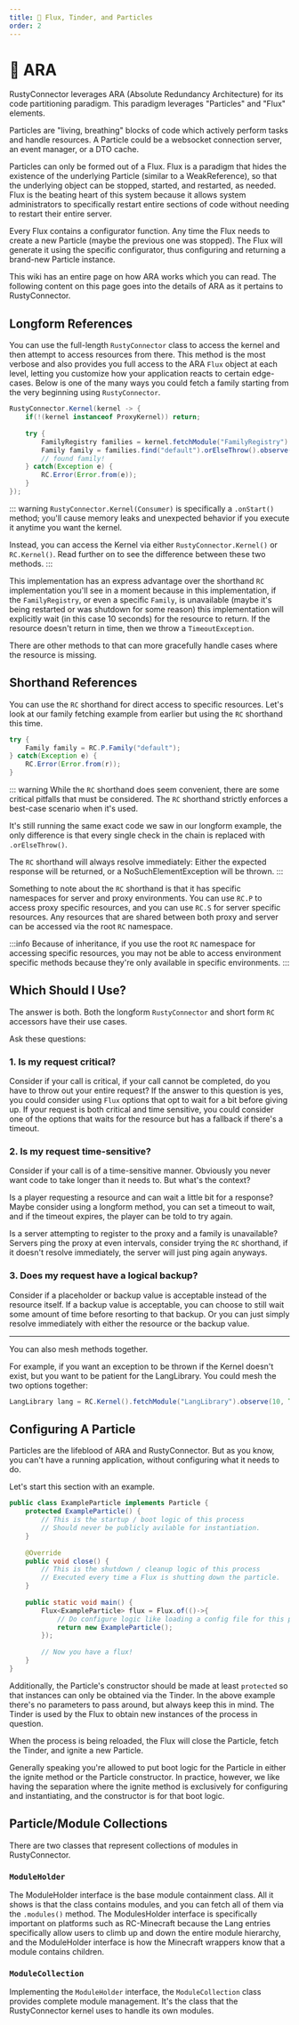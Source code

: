 ```yaml
---
title: 🛜 Flux, Tinder, and Particles
order: 2
---
```


# 🛜 ARA

RustyConnector leverages ARA (Absolute Redundancy Architecture) for its code partitioning paradigm.
This paradigm leverages "Particles" and "Flux" elements.

Particles are "living, breathing" blocks of code which actively perform tasks and handle resources.
A Particle could be a websocket connection server, an event manager, or a DTO cache.

Particles can only be formed out of a Flux.
Flux is a paradigm that hides the existence of the underlying Particle (similar to a WeakReference), so that the underlying object can be stopped, started, and restarted, as needed.
Flux is the beating heart of this system because it allows system administrators to specifically restart entire sections of code without needing to restart their entire server.

Every Flux contains a configurator function.
Any time the Flux needs to create a new Particle (maybe the previous one was stopped). The Flux will generate it using the specific configurator, thus configuring and returning a brand-new Particle instance.

This wiki has an entire page on how ARA works which you can read. The following content on this page goes into the details of ARA as it pertains to RustyConnector.

## Longform References
You can use the full-length `RustyConnector` class to access the kernel and then attempt to access resources from there.
This method is the most verbose and also provides you full access to the ARA `Flux` object at each level, letting you customize
how your application reacts to certain edge-cases.
Below is one of the many ways you could fetch a family starting from the very beginning using `RustyConnector`.
```java
RustyConnector.Kernel(kernel -> {
    if(!(kernel instanceof ProxyKernel)) return;
    
    try {
        FamilyRegistry families = kernel.fetchModule("FamilyRegistry").observe(10, TimeUnit.SECONDS);
        Family family = families.find("default").orElseThrow().observe(10, TimeUnit.SECONDS);
        // found family!
    } catch(Exception e) {
        RC.Error(Error.from(e));
    }
});
```
::: warning
`RustyConnector.Kernel(Consumer)` is specifically a `.onStart()` method;
you'll cause memory leaks and unexpected behavior if you execute it anytime you want the kernel.

Instead, you can access the Kernel via either `RustyConnector.Kernel()` or `RC.Kernel()`.
Read further on to see the difference between these two methods.
:::

This implementation has an express advantage over the shorthand `RC` implementation you'll see in a moment
because in this implementation, if the `FamilyRegistry`, or even a specific `Family`, is unavailable (maybe it's being restarted or was shutdown for some reason)
this implementation will explicitly wait (in this case 10 seconds) for the resource to return.
If the resource doesn't return in time, then we throw a `TimeoutException`.

There are other methods to that can more gracefully handle cases where the resource is missing.

## Shorthand References

You can use the `RC` shorthand for direct access to specific resources.
Let's look at our family fetching example from earlier but using the `RC` shorthand this time.

```java
try {
    Family family = RC.P.Family("default");
} catch(Exception e) {
    RC.Error(Error.from(r));
}
```

::: warning
While the `RC` shorthand does seem convenient, there are some critical pitfalls that must be considered.
The `RC` shorthand strictly enforces a best-case scenario when it's used.

It's still running the same exact code we saw in our longform example, the only difference is that every single check in the chain is replaced with `.orElseThrow()`.

The `RC` shorthand will always resolve immediately: Either the expected response will be returned, or a NoSuchElementException will be thrown.
:::

Something to note about the `RC` shorthand is that it has specific namespaces for server and proxy environments.
You can use `RC.P` to access proxy specific resources, and you can use `RC.S` for server specific resources.
Any resources that are shared between both proxy and server can be accessed via the root `RC` namespace.

:::info
Because of inheritance, if you use the root `RC` namespace for accessing specific resources,
you may not be able to access environment specific methods because they're only available in specific environments.
:::

## Which Should I Use?
The answer is both.
Both the longform `RustyConnector` and short form `RC` accessors have their use cases.

Ask these questions:

### 1. Is my request critical?
Consider if your call is critical, if your call cannot be completed, do you have to throw out your entire request?
If the answer to this question is yes, you could consider using `Flux` options that opt to wait for a bit before giving up.
If your request is both critical and time sensitive, you could consider one of the options that waits for the resource but has a fallback if there's a timeout.

### 2. Is my request time-sensitive?
Consider if your call is of a time-sensitive manner.
Obviously you never want code to take longer than it needs to.
But what's the context?

Is a player requesting a resource and can wait a little bit for a response? Maybe consider using a longform method, you can set a timeout to wait, and if the timeout expires, the player can be told to try again.

Is a server attempting to register to the proxy and a family is unavailable? Servers ping the proxy at even intervals, consider trying the `RC` shorthand, if it doesn't resolve immediately, the server will just ping again anyways.

### 3. Does my request have a logical backup?
Consider if a placeholder or backup value is acceptable instead of the resource itself.
If a backup value is acceptable, you can choose to still wait some amount of time before resorting to that backup.
Or you can just simply resolve immediately with either the resource or the backup value.

-----

You can also mesh methods together.

For example, if you want an exception to be thrown if the Kernel doesn't exist, but you want to be patient for the LangLibrary.
You could mesh the two options together:
```java
LangLibrary lang = RC.Kernel().fetchModule("LangLibrary").observe(10, TimeUnit.SECONDS);
```

## Configuring A Particle
Particles are the lifeblood of ARA and RustyConnector.
But as you know, you can't have a running application, without configuring what it needs to do.

Let's start this section with an example.

```java
public class ExampleParticle implements Particle {
    protected ExampleParticle() {
        // This is the startup / boot logic of this process
        // Should never be publicly avilable for instantiation.
    }
    
    @Override
    public void close() {
        // This is the shutdown / cleanup logic of this process
        // Executed every time a Flux is shutting down the particle.
    }
    
    public static void main() {
        Flux<ExampleParticle> flux = Flux.of(()->{
            // Do configure logic like loading a config file for this particle.
            return new ExampleParticle();
        });
        
        // Now you have a flux!
    }
}
```

Additionally, the Particle's constructor should be made at least `protected` so that instances can only be obtained via the Tinder.
In the above example there's no parameters to pass around, but always keep this in mind.
The Tinder is used by the Flux to obtain new instances of the process in question.

When the process is being reloaded, the Flux will close the Particle, fetch the Tinder, and ignite a new Particle.

Generally speaking you're allowed to put boot logic for the Particle in either the ignite method or the Particle constructor.
In practice, however, we like having the separation where the ignite method is exclusively for configuring and instantiating,
and the constructor is for that boot logic.

## Particle/Module Collections
There are two classes that represent collections of modules in RustyConnector.

### `ModuleHolder`
The ModuleHolder interface is the base module containment class.
All it shows is that the class contains modules, and you can fetch all of them via the `.modules()` method.
The ModulesHolder interface is specifically important on platforms such as RC-Minecraft because the Lang entries
specifically allow users to climb up and down the entire module hierarchy, and the ModuleHolder interface is how the Minecraft
wrappers know that a module contains children.

### `ModuleCollection`
Implementing the `ModuleHolder` interface, the `ModuleCollection` class provides complete module management.
It's the class that the RustyConnector kernel uses to handle its own modules.
